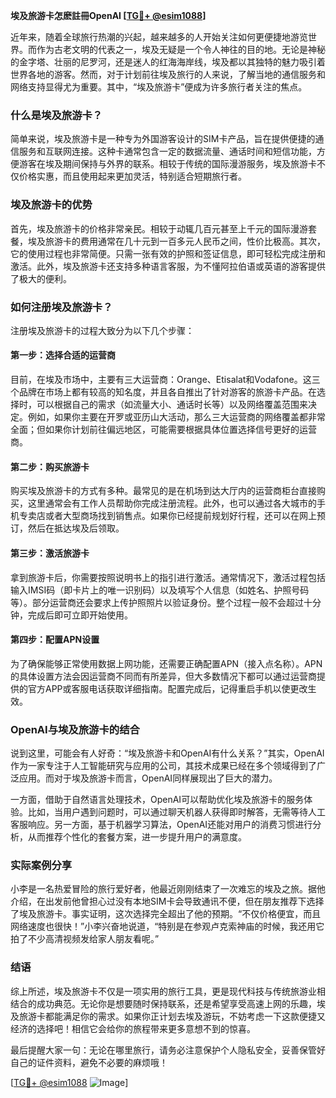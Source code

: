 **埃及旅游卡怎麽註冊OpenAI [[TG💪+ @esim1088](https://t.me/s/esim1088)]**

近年来，随着全球旅行热潮的兴起，越来越多的人开始关注如何更便捷地游览世界。而作为古老文明的代表之一，埃及无疑是一个令人神往的目的地。无论是神秘的金字塔、壮丽的尼罗河，还是迷人的红海海岸线，埃及都以其独特的魅力吸引着世界各地的游客。然而，对于计划前往埃及旅行的人来说，了解当地的通信服务和网络支持显得尤为重要。其中，“埃及旅游卡”便成为许多旅行者关注的焦点。

### 什么是埃及旅游卡？

简单来说，埃及旅游卡是一种专为外国游客设计的SIM卡产品，旨在提供便捷的通信服务和互联网连接。这种卡通常包含一定的数据流量、通话时间和短信功能，方便游客在埃及期间保持与外界的联系。相较于传统的国际漫游服务，埃及旅游卡不仅价格实惠，而且使用起来更加灵活，特别适合短期旅行者。

### 埃及旅游卡的优势

首先，埃及旅游卡的价格非常亲民。相较于动辄几百元甚至上千元的国际漫游套餐，埃及旅游卡的费用通常在几十元到一百多元人民币之间，性价比极高。其次，它的使用过程也非常简便。只需一张有效的护照和签证信息，即可轻松完成注册和激活。此外，埃及旅游卡还支持多种语言客服，为不懂阿拉伯语或英语的游客提供了极大的便利。

### 如何注册埃及旅游卡？

注册埃及旅游卡的过程大致分为以下几个步骤：

#### 第一步：选择合适的运营商
目前，在埃及市场中，主要有三大运营商：Orange、Etisalat和Vodafone。这三个品牌在市场上都有较高的知名度，并且各自推出了针对游客的旅游卡产品。在选择时，可以根据自己的需求（如流量大小、通话时长等）以及网络覆盖范围来决定。例如，如果你主要在开罗或亚历山大活动，那么三大运营商的网络覆盖都非常全面；但如果你计划前往偏远地区，可能需要根据具体位置选择信号更好的运营商。

#### 第二步：购买旅游卡
购买埃及旅游卡的方式有多种。最常见的是在机场到达大厅内的运营商柜台直接购买，这里通常会有工作人员帮助你完成注册流程。此外，也可以通过各大城市的手机专卖店或者大型商场找到销售点。如果你已经提前规划好行程，还可以在网上预订，然后在抵达埃及后领取。

#### 第三步：激活旅游卡
拿到旅游卡后，你需要按照说明书上的指引进行激活。通常情况下，激活过程包括输入IMSI码（即卡片上的唯一识别码）以及填写个人信息（如姓名、护照号码等）。部分运营商还会要求上传护照照片以验证身份。整个过程一般不会超过十分钟，完成后即可立即开始使用。

#### 第四步：配置APN设置
为了确保能够正常使用数据上网功能，还需要正确配置APN（接入点名称）。APN的具体设置方法会因运营商不同而有所差异，但大多数情况下都可以通过运营商提供的官方APP或客服电话获取详细指南。配置完成后，记得重启手机以使更改生效。

### OpenAI与埃及旅游卡的结合

说到这里，可能会有人好奇：“埃及旅游卡和OpenAI有什么关系？”其实，OpenAI作为一家专注于人工智能研究与应用的公司，其技术成果已经在多个领域得到了广泛应用。而对于埃及旅游卡而言，OpenAI同样展现出了巨大的潜力。

一方面，借助于自然语言处理技术，OpenAI可以帮助优化埃及旅游卡的服务体验。比如，当用户遇到问题时，可以通过聊天机器人获得即时解答，无需等待人工客服响应。另一方面，基于机器学习算法，OpenAI还能对用户的消费习惯进行分析，从而推荐个性化的套餐方案，进一步提升用户的满意度。

### 实际案例分享

小李是一名热爱冒险的旅行爱好者，他最近刚刚结束了一次难忘的埃及之旅。据他介绍，在出发前他曾担心过没有本地SIM卡会导致通讯不便，但在朋友推荐下选择了埃及旅游卡。事实证明，这次选择完全超出了他的预期。“不仅价格便宜，而且网络速度也很快！”小李兴奋地说道，“特别是在参观卢克索神庙的时候，我还用它拍了不少高清视频发给家人朋友看呢。”

### 结语

综上所述，埃及旅游卡不仅是一项实用的旅行工具，更是现代科技与传统旅游业相结合的成功典范。无论你是想要随时保持联系，还是希望享受高速上网的乐趣，埃及旅游卡都能满足你的需求。如果你正计划去埃及游玩，不妨考虑一下这款便捷又经济的选择吧！相信它会给你的旅程带来更多意想不到的惊喜。

最后提醒大家一句：无论在哪里旅行，请务必注意保护个人隐私安全，妥善保管好自己的证件资料，避免不必要的麻烦哦！

[[TG💪+ @esim1088](https://t.me/s/esim1088) ![Image](https://i.postimg.cc/4NQfJmqS/Snipaste-2025-05-13-00-14-12.png)]